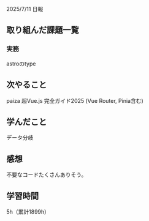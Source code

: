 2025/7/11 日報
## 取り組んだ課題一覧


### 実務
astroのtype


## 次やること
paiza
超Vue.js 完全ガイド2025 (Vue Router, Pinia含む)


## 学んだこと
データ分岐


## 感想
不要なコードたくさんありそう。


## 学習時間
5h（累計1899h）
